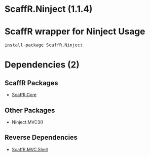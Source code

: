 ﻿ScaffR.Ninject (1.1.4)
======
ScaffR wrapper for Ninject
Usage
======
<pre>install-package ScaffR.Ninject</pre>
Dependencies (2)
=====

ScaffR Packages
------
* [ScaffR.Core](https://github.com/wcpro/ScaffR/tree/master/src/ScaffR.Core)

Other Packages
------
* Ninject.MVC3()

Reverse Dependencies
-----
* [ScaffR.MVC.Shell](https://github.com/wcpro/ScaffR/tree/master/src/ScaffR.MVC.Shell)
